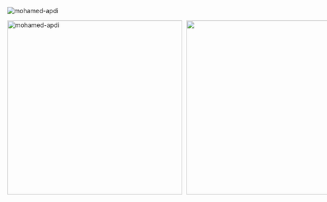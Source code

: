 <p align="left">
  <img src="https://komarev.com/ghpvc/?username=mohamed-apdi&label=Profile%20views&color=0e75b6&style=flat" alt="mohamed-apdi" />
</p>

<div style="display: flex; gap: 10px;">
  <img width="400" src="https://github-readme-stats.vercel.app/api?username=mohamed-apdi&show_icons=true&theme=vue-dark&locale=en" alt="mohamed-apdi" />
  <img width="400" src="https://streak-stats.demolab.com?user=mohamed-apdi&theme=vue-dark&hide_border=false" />
</div>
